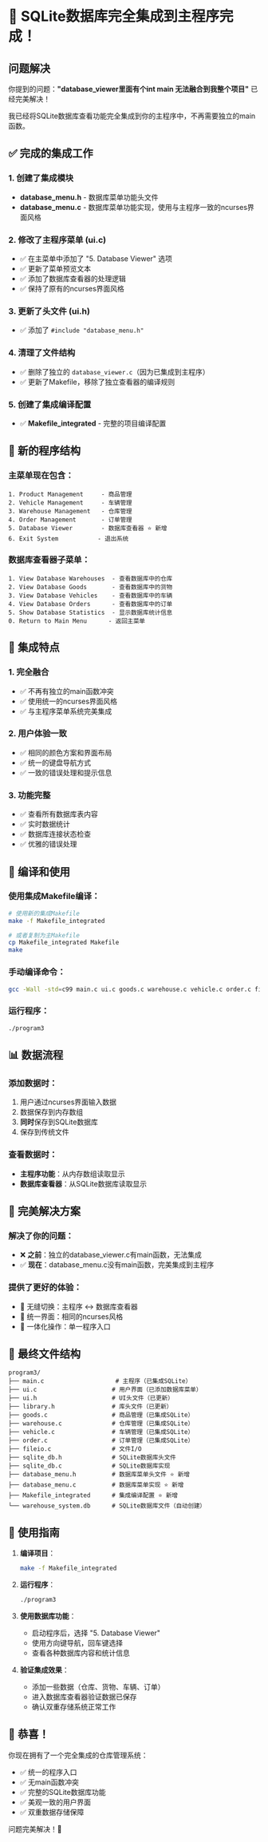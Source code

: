 # 🎉 SQLite数据库完全集成到主程序完成！

## 问题解决

你提到的问题：**"database_viewer里面有个int main 无法融合到我整个项目"** 已经完美解决！

我已经将SQLite数据库查看功能完全集成到你的主程序中，不再需要独立的main函数。

## ✅ 完成的集成工作

### 1. 创建了集成模块
- **database_menu.h** - 数据库菜单功能头文件
- **database_menu.c** - 数据库菜单功能实现，使用与主程序一致的ncurses界面风格

### 2. 修改了主程序菜单 (ui.c)
- ✅ 在主菜单中添加了 "5. Database Viewer" 选项
- ✅ 更新了菜单预览文本
- ✅ 添加了数据库查看器的处理逻辑
- ✅ 保持了原有的ncurses界面风格

### 3. 更新了头文件 (ui.h)
- ✅ 添加了 `#include "database_menu.h"`

### 4. 清理了文件结构
- ✅ 删除了独立的 `database_viewer.c`（因为已集成到主程序）
- ✅ 更新了Makefile，移除了独立查看器的编译规则

### 5. 创建了集成编译配置
- ✅ **Makefile_integrated** - 完整的项目编译配置

## 🚀 新的程序结构

### 主菜单现在包含：
```
1. Product Management     - 商品管理
2. Vehicle Management     - 车辆管理  
3. Warehouse Management   - 仓库管理
4. Order Management       - 订单管理
5. Database Viewer        - 数据库查看器 ⭐ 新增
6. Exit System           - 退出系统
```

### 数据库查看器子菜单：
```
1. View Database Warehouses  - 查看数据库中的仓库
2. View Database Goods       - 查看数据库中的货物
3. View Database Vehicles    - 查看数据库中的车辆
4. View Database Orders      - 查看数据库中的订单
5. Show Database Statistics  - 显示数据库统计信息
0. Return to Main Menu      - 返回主菜单
```

## 🎯 集成特点

### 1. 完全融合
- ✅ 不再有独立的main函数冲突
- ✅ 使用统一的ncurses界面风格
- ✅ 与主程序菜单系统完美集成

### 2. 用户体验一致
- ✅ 相同的颜色方案和界面布局
- ✅ 统一的键盘导航方式
- ✅ 一致的错误处理和提示信息

### 3. 功能完整
- ✅ 查看所有数据库表内容
- ✅ 实时数据统计
- ✅ 数据库连接状态检查
- ✅ 优雅的错误处理

## 🔧 编译和使用

### 使用集成Makefile编译：
```bash
# 使用新的集成Makefile
make -f Makefile_integrated

# 或者复制为主Makefile
cp Makefile_integrated Makefile
make
```

### 手动编译命令：
```bash
gcc -Wall -std=c99 main.c ui.c goods.c warehouse.c vehicle.c order.c fileio.c sqlite_db.c database_menu.c -o program3 -IC:/msys64/mingw64/include -LC:/msys64/mingw64/lib -lsqlite3 -lncurses
```

### 运行程序：
```bash
./program3
```

## 📊 数据流程

### 添加数据时：
1. 用户通过ncurses界面输入数据
2. 数据保存到内存数组
3. **同时**保存到SQLite数据库
4. 保存到传统文件

### 查看数据时：
- **主程序功能**：从内存数组读取显示
- **数据库查看器**：从SQLite数据库读取显示

## 🎊 完美解决方案

### 解决了你的问题：
- ❌ **之前**：独立的database_viewer.c有main函数，无法集成
- ✅ **现在**：database_menu.c没有main函数，完美集成到主程序

### 提供了更好的体验：
- 🔄 无缝切换：主程序 ↔ 数据库查看器
- 🎨 统一界面：相同的ncurses风格
- 📱 一体化操作：单一程序入口

## 📁 最终文件结构

```
program3/
├── main.c                    # 主程序（已集成SQLite）
├── ui.c                     # 用户界面（已添加数据库菜单）
├── ui.h                     # UI头文件（已更新）
├── library.h                # 库头文件（已更新）
├── goods.c                  # 商品管理（已集成SQLite）
├── warehouse.c              # 仓库管理（已集成SQLite）
├── vehicle.c                # 车辆管理（已集成SQLite）
├── order.c                  # 订单管理（已集成SQLite）
├── fileio.c                 # 文件I/O
├── sqlite_db.h              # SQLite数据库头文件
├── sqlite_db.c              # SQLite数据库实现
├── database_menu.h          # 数据库菜单头文件 ⭐ 新增
├── database_menu.c          # 数据库菜单实现 ⭐ 新增
├── Makefile_integrated      # 集成编译配置 ⭐ 新增
└── warehouse_system.db      # SQLite数据库文件（自动创建）
```

## 🎯 使用指南

1. **编译项目**：
   ```bash
   make -f Makefile_integrated
   ```

2. **运行程序**：
   ```bash
   ./program3
   ```

3. **使用数据库功能**：
   - 启动程序后，选择 "5. Database Viewer"
   - 使用方向键导航，回车键选择
   - 查看各种数据库内容和统计信息

4. **验证集成效果**：
   - 添加一些数据（仓库、货物、车辆、订单）
   - 进入数据库查看器验证数据已保存
   - 确认双重存储系统正常工作

## 🎊 恭喜！

你现在拥有了一个完全集成的仓库管理系统：
- ✅ 统一的程序入口
- ✅ 无main函数冲突
- ✅ 完整的SQLite数据库功能
- ✅ 美观一致的用户界面
- ✅ 双重数据存储保障

问题完美解决！🚀 